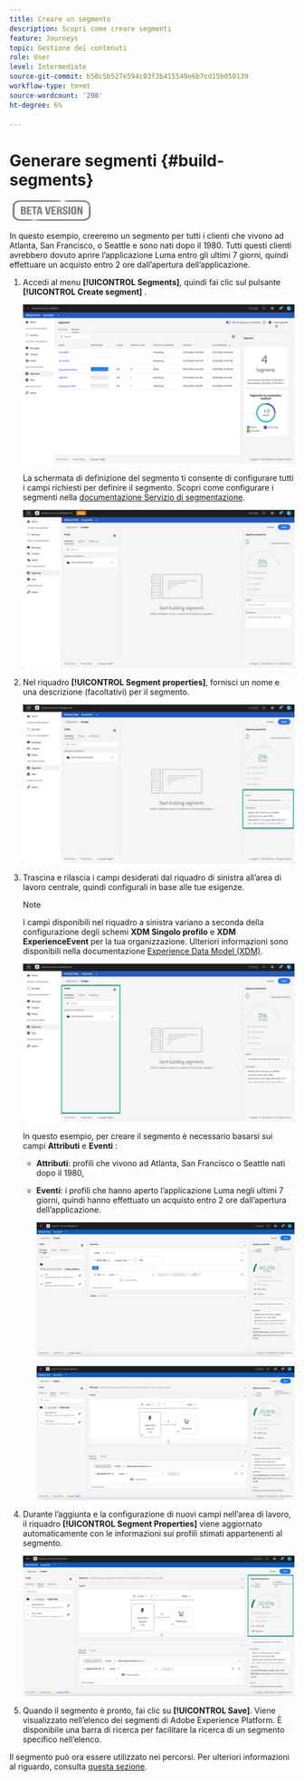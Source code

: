 ```yaml
---
title: Creare un segmento
description: Scopri come creare segmenti
feature: Journeys
topic: Gestione dei contenuti
role: User
level: Intermediate
source-git-commit: b58c5b527e594c03f3b415549e6b7cd15b050139
workflow-type: tm+mt
source-wordcount: '298'
ht-degree: 6%

---
```


# Generare segmenti {#build-segments}

![](../assets/do-not-localize/badge.png)

In questo esempio, creeremo un segmento per tutti i clienti che vivono ad Atlanta, San Francisco, o Seattle e sono nati dopo il 1980. Tutti questi clienti avrebbero dovuto aprire l’applicazione Luma entro gli ultimi 7 giorni, quindi effettuare un acquisto entro 2 ore dall’apertura dell’applicazione.

1. Accedi al menu **[!UICONTROL Segments]**, quindi fai clic sul pulsante **[!UICONTROL Create segment]** .

   ![](../assets/create-segment.png)

   La schermata di definizione del segmento ti consente di configurare tutti i campi richiesti per definire il segmento. Scopri come configurare i segmenti nella [documentazione Servizio di segmentazione](https://experienceleague.adobe.com/docs/experience-platform/segmentation/ui/overview.html).

   ![](../assets/segment-builder.png)

1. Nel riquadro **[!UICONTROL Segment properties]**, fornisci un nome e una descrizione (facoltativi) per il segmento.

   ![](../assets/segment-properties.png)

1. Trascina e rilascia i campi desiderati dal riquadro di sinistra all’area di lavoro centrale, quindi configurali in base alle tue esigenze.

   >[!NOTE]
   >
   >I campi disponibili nel riquadro a sinistra variano a seconda della configurazione degli schemi **XDM Singolo profilo** e **XDM ExperienceEvent** per la tua organizzazione.  Ulteriori informazioni sono disponibili nella documentazione [Experience Data Model (XDM)](https://experienceleague.adobe.com/docs/experience-platform/xdm/home.html?lang=it).

   ![](../assets/drag-fields.png)

   In questo esempio, per creare il segmento è necessario basarsi sui campi **Attributi** e **Eventi** :

   * **Attributi**: profili che vivono ad Atlanta, San Francisco o Seattle nati dopo il 1980,
   * **Eventi**: i profili che hanno aperto l’applicazione Luma negli ultimi 7 giorni, quindi hanno effettuato un acquisto entro 2 ore dall’apertura dell’applicazione.

      ![](../assets/add-attributes.png)

      ![](../assets/add-events.png)

1. Durante l’aggiunta e la configurazione di nuovi campi nell’area di lavoro, il riquadro **[!UICONTROL Segment Properties]** viene aggiornato automaticamente con le informazioni sui profili stimati appartenenti al segmento.

   ![](../assets/segment-estimate.png)

1. Quando il segmento è pronto, fai clic su **[!UICONTROL Save]**. Viene visualizzato nell’elenco dei segmenti di Adobe Experience Platform. È disponibile una barra di ricerca per facilitare la ricerca di un segmento specifico nell’elenco.

Il segmento può ora essere utilizzato nei percorsi. Per ulteriori informazioni al riguardo, consulta [questa sezione](../segment/about-segments.md).
